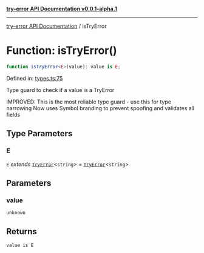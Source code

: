 [**try-error API Documentation v0.0.1-alpha.1**](../index.md)

***

[try-error API Documentation](../index.md) / isTryError

# Function: isTryError()

```ts
function isTryError<E>(value): value is E;
```

Defined in: [types.ts:75](https://github.com/oconnorjohnson/try-error/blob/e3ae0308069a4fba073f4543d527ad76373db795/src/types.ts#L75)

Type guard to check if a value is a TryError

IMPROVED: This is the most reliable type guard - use this for type narrowing
Now uses Symbol branding to prevent spoofing and validates all fields

## Type Parameters

### E

`E` *extends* [`TryError`](../interfaces/TryError.md)\<`string`\> = [`TryError`](../interfaces/TryError.md)\<`string`\>

## Parameters

### value

`unknown`

## Returns

`value is E`
